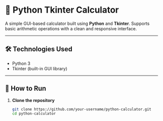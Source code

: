 # 🧮 Python Tkinter Calculator

A simple GUI-based calculator built using **Python** and **Tkinter**. Supports basic arithmetic operations with a clean and responsive interface.

---

## 🛠 Technologies Used

- Python 3
- Tkinter (built-in GUI library)

---

## 🚀 How to Run

1. **Clone the repository**
   ```bash
   git clone https://github.com/your-username/python-calculator.git
   cd python-calculator
